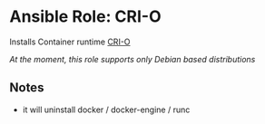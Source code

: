 # Ansible Role: CRI-O

Installs Container runtime [CRI-O](https://cri-o.io/)

*At the moment, this role supports only Debian based distributions*

## Notes

* it will uninstall docker / docker-engine / runc

